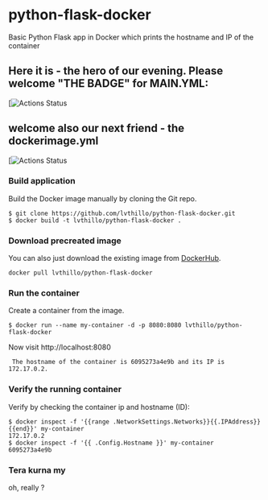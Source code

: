 # python-flask-docker
Basic Python Flask app in Docker which prints the hostname and IP of the container

## Here it is - the hero of our evening. Please welcome "THE BADGE" for MAIN.YML:
[![Actions Status](https://github.com/muratkars/python-flask-docker/workflows/.github/workflows/main.yml/badge.svg)


## welcome also our next friend - the dockerimage.yml 
[![Actions Status](https://github.com/muratkars/python-flask-docker/workflows/.github/workflows/dockerimage.yml/badge.svg)


### Build application
Build the Docker image manually by cloning the Git repo.
```
$ git clone https://github.com/lvthillo/python-flask-docker.git
$ docker build -t lvthillo/python-flask-docker .
```

### Download precreated image
You can also just download the existing image from [DockerHub](https://hub.docker.com/r/lvthillo/python-flask-docker/).
```
docker pull lvthillo/python-flask-docker
```

### Run the container
Create a container from the image.
```
$ docker run --name my-container -d -p 8080:8080 lvthillo/python-flask-docker
```

Now visit http://localhost:8080
```
 The hostname of the container is 6095273a4e9b and its IP is 172.17.0.2. 
```

### Verify the running container
Verify by checking the container ip and hostname (ID):
```
$ docker inspect -f '{{range .NetworkSettings.Networks}}{{.IPAddress}}{{end}}' my-container
172.17.0.2
$ docker inspect -f '{{ .Config.Hostname }}' my-container
6095273a4e9b
```

### Tera kurna my
oh, really ?
